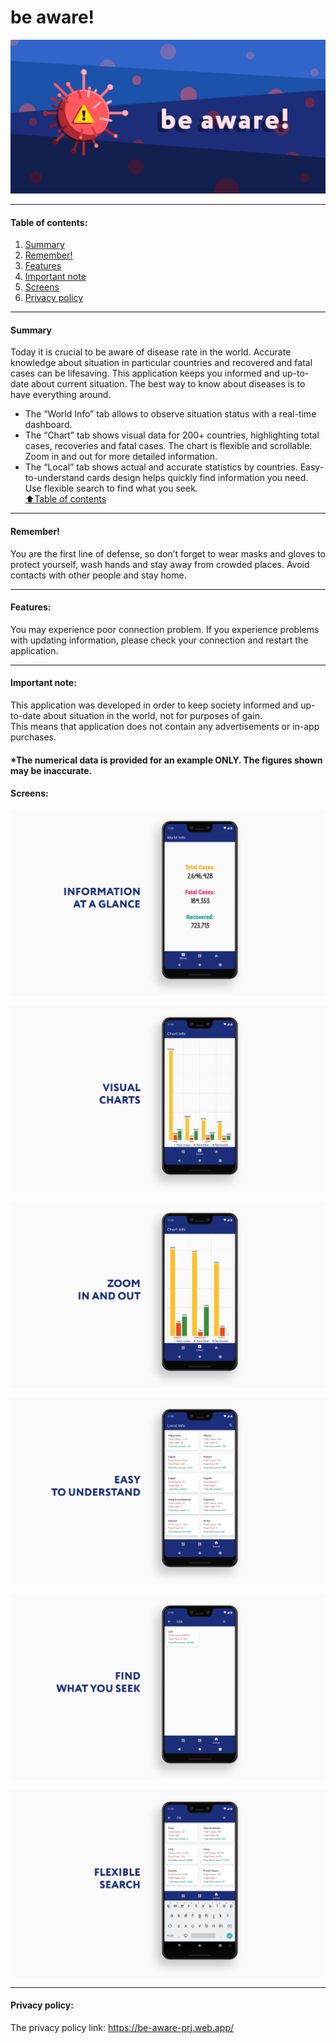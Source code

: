 # be aware!

![icon_featured_graphic](/screens/icon_featured_graphic.png)

****
#### Table of contents:
1. [Summary](#Summary)
2. [Remember!](#Remember)
3. [Features](#Features)
4. [Important note](#important-note)
5. [Screens](#Screens)
6. [Privacy policy](#privacy-policy)
****
#### Summary
Today it is crucial to be aware of disease rate in the world. Accurate knowledge about situation in particular countries and recovered and fatal cases can be lifesaving.
This application keeps you informed and up-to-date about current situation. The best way to know about diseases is to have everything around.
* The “World Info” tab allows to observe situation status with a real-time dashboard.
* The “Chart” tab shows visual data for 200+ countries, highlighting total cases, recoveries and fatal cases. The chart is flexible and scrollable. Zoom in and out for more detailed information.
* The “Local” tab shows actual and accurate statistics by countries. Easy-to-understand cards design helps quickly find information you need. Use flexible search to find what you seek.
<br>[:arrow_up:Table of contents](#еable-of-contents)
****
#### Remember! 
You are the first line of defense, so don’t forget to wear masks and gloves to protect yourself, wash hands and stay away from crowded places. Avoid contacts with other people and stay home.
****
#### Features:
You may experience poor connection problem. If you experience problems with updating information, please check your connection and restart the application.
****
#### Important note:
This application was developed in order to keep society informed and up-to-date about situation in the world, not for purposes of gain.<br/> This means that application does not contain any advertisements or in-app purchases.

#### *The numerical data is provided for an example ONLY. The figures shown may be inaccurate.

<h4>Screens:</h4>

![1main_new](/screens/1main_new.png)

![1chart1_new](/screens/1chart1_new.png)

![1chart2_new](/screens/1chart2_new.png)

![1cards1_new](/screens/1cards1_new.png)

![1cards2_new](/screens/1cards2_new.png)

![1cards3_new](/screens/1cards3_new.png)

****
#### Privacy policy:
The privacy policy link: https://be-aware-prj.web.app/

